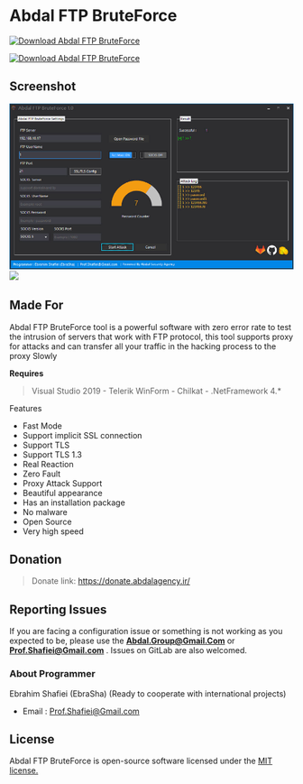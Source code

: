 # Abdal FTP BruteForce

[![Download Abdal FTP BruteForce](https://img.shields.io/sourceforge/dt/abdal-ftp-bruteforce.svg)](https://sourceforge.net/projects/abdal-ftp-bruteforce/files/latest/download)



[![Download Abdal FTP BruteForce](https://a.fsdn.com/con/app/sf-download-button)](https://sourceforge.net/projects/abdal-ftp-bruteforce/files/latest/download)




## Screenshot

![](Abdal_FTP_BruteForce.jpg)
![](https://github.com/abdal-security-group/abdal-ftp-bruteforce/blob/main/img/Abdal_FTP_BruteForce.jpg)




## Made For 

Abdal FTP BruteForce tool is a powerful software with zero error rate to test the intrusion of servers that work with FTP protocol, this tool supports proxy for attacks and can transfer all your traffic in the hacking process to the proxy Slowly


**Requires**
> Visual Studio 2019 - Telerik WinForm - Chilkat - .NetFramework 4.*
>


Features

- Fast Mode
- Support implicit SSL connection
- Support TLS
- Support TLS 1.3
- Real Reaction
- Zero Fault
- Proxy Attack Support
- Beautiful appearance
- Has an installation package
- No malware
- Open Source
- Very high speed

## Donation 
> Donate link: https://donate.abdalagency.ir/ 


## Reporting Issues

If you are facing a configuration issue or something is not working as you expected to be, please use the **Abdal.Group@Gmail.Com** or **Prof.Shafiei@Gmail.com** . Issues on GitLab are also welcomed.




### About Programmer
Ebrahim Shafiei (EbraSha) (Ready to cooperate with international projects)
  - Email : Prof.Shafiei@Gmail.com


## License
Abdal FTP BruteForce is open-source software licensed under the [MIT license.](https://choosealicense.com/licenses/mit/)

